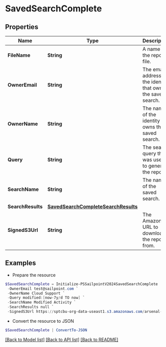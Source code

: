 # SavedSearchComplete
## Properties

Name | Type | Description | Notes
------------ | ------------- | ------------- | -------------
**FileName** | **String** | A name for the report file. | 
**OwnerEmail** | **String** | The email address of the identity that owns the saved search. | 
**OwnerName** | **String** | The name of the identity that owns the saved search. | 
**Query** | **String** | The search query that was used to generate the report. | 
**SearchName** | **String** | The name of the saved search. | 
**SearchResults** | [**SavedSearchCompleteSearchResults**](SavedSearchCompleteSearchResults.md) |  | 
**SignedS3Url** | **String** | The Amazon S3 URL to download the report from. | 

## Examples

- Prepare the resource
```powershell
$SavedSearchComplete = Initialize-PSSailpointV2024SavedSearchComplete  -FileName Modified.zip `
 -OwnerEmail test@sailpoint.com `
 -OwnerName Cloud Support `
 -Query modified:[now-7y/d TO now] `
 -SearchName Modified Activity `
 -SearchResults null `
 -SignedS3Url https://sptcbu-org-data-useast1.s3.amazonaws.com/arsenal-john/reports/Events%20Export.2020-05-06%2018%2759%20GMT.3e580592-86e4-4953-8aea-49e6ef20a086.zip?X-Amz-Algorithm&#x3D;AWS4-HMAC-SHA256&amp;X-Amz-Date&#x3D;20200506T185919Z&amp;X-Amz-SignedHeaders&#x3D;host&amp;X-Amz-Expires&#x3D;899&amp;X-Amz-Credential&#x3D;AKIAV5E54XOGTS4Q4L7A%2F20200506%2Fus-east-1%2Fs3%2Faws4_request&amp;X-Amz-Signature&#x3D;2e732bb97a12a1fd8a215613e3c31fcdae8ba1fb6a25916843ab5b51d2ddefbc
```

- Convert the resource to JSON
```powershell
$SavedSearchComplete | ConvertTo-JSON
```

[[Back to Model list]](../README.md#documentation-for-models) [[Back to API list]](../README.md#documentation-for-api-endpoints) [[Back to README]](../README.md)

